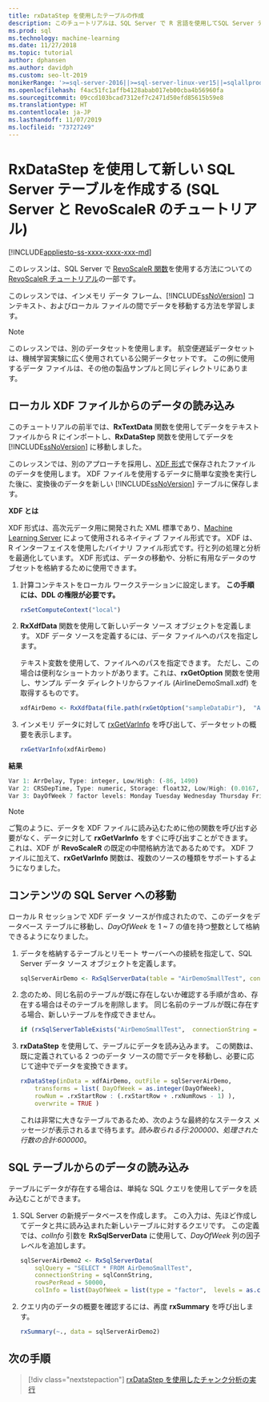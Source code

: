 ```yaml
---
title: rxDataStep を使用したテーブルの作成
description: このチュートリアルは、SQL Server で R 言語を使用してSQL Server テーブルを作成する方法について詳しく説明しています。
ms.prod: sql
ms.technology: machine-learning
ms.date: 11/27/2018
ms.topic: tutorial
author: dphansen
ms.author: davidph
ms.custom: seo-lt-2019
monikerRange: '>=sql-server-2016||>=sql-server-linux-ver15||=sqlallproducts-allversions'
ms.openlocfilehash: f4ac51fc1affb4128abab017eb00cba4b56960fa
ms.sourcegitcommit: 09ccd103bcad7312ef7c2471d50efd85615b59e8
ms.translationtype: HT
ms.contentlocale: ja-JP
ms.lasthandoff: 11/07/2019
ms.locfileid: "73727249"
---
```

# <a name="create-new-sql-server-table-using-rxdatastep-sql-server-and-revoscaler-tutorial"></a>RxDataStep を使用して新しい SQL Server テーブルを作成する (SQL Server と RevoScaleR のチュートリアル)
[!INCLUDE[appliesto-ss-xxxx-xxxx-xxx-md](../../includes/appliesto-ss-xxxx-xxxx-xxx-md.md)]

このレッスンは、SQL Server で [RevoScaleR 関数](https://docs.microsoft.com/machine-learning-server/r-reference/revoscaler/revoscaler)を使用する方法についての [RevoScaleR チュートリアル](deepdive-data-science-deep-dive-using-the-revoscaler-packages.md)の一部です。

このレッスンでは、インメモリ データ フレーム、[!INCLUDE[ssNoVersion](../../includes/ssnoversion-md.md)] コンテキスト、およびローカル ファイルの間でデータを移動する方法を学習します。

> [!NOTE]
> このレッスンでは、別のデータセットを使用します。 航空便遅延データセットは、機械学習実験に広く使用されている公開データセットです。 この例に使用するデータ ファイルは、その他の製品サンプルと同じディレクトリにあります。

## <a name="load-data-from-a-local-xdf-file"></a>ローカル XDF ファイルからのデータの読み込み

このチュートリアルの前半では、**RxTextData** 関数を使用してデータをテキスト ファイルから R にインポートし、**RxDataStep** 関数を使用してデータを [!INCLUDE[ssNoVersion](../../includes/ssnoversion-md.md)] に移動しました。

このレッスンでは、別のアプローチを採用し、[XDF 形式](https://en.wikipedia.org/wiki/Extensible_Data_Format)で保存されたファイルのデータを使用します。 XDF ファイルを使用するデータに簡単な変換を実行した後に、変換後のデータを新しい [!INCLUDE[ssNoVersion](../../includes/ssnoversion-md.md)] テーブルに保存します。

**XDF とは**

XDF 形式は、高次元データ用に開発された XML 標準であり、[Machine Learning Server](https://docs.microsoft.com/machine-learning-server/r/concept-what-is-xdf) によって使用されるネイティブ ファイル形式です。 XDF は、R インターフェイスを使用したバイナリ ファイル形式です。行と列の処理と分析を最適化しています。  XDF 形式は、データの移動や、分析に有用なデータのサブセットを格納するために使用できます。

1. 計算コンテキストをローカル ワークステーションに設定します。 **この手順には、DDL の権限が必要です。**

    ```R
    rxSetComputeContext("local")
    ```
  
2. **RxXdfData** 関数を使用して新しいデータ ソース オブジェクトを定義します。 XDF データ ソースを定義するには、データ ファイルへのパスを指定します。  

    テキスト変数を使用して、ファイルへのパスを指定できます。 ただし、この場合は便利なショートカットがあります。これは、**rxGetOption** 関数を使用し、サンプル データ ディレクトリからファイル (AirlineDemoSmall.xdf) を取得するものです。
  
    ```R
    xdfAirDemo <- RxXdfData(file.path(rxGetOption("sampleDataDir"),  "AirlineDemoSmall.xdf"))
    ```

3. インメモリ データに対して [rxGetVarInfo](https://docs.microsoft.com/machine-learning-server/r-reference/revoscaler/rxgetvarinfoxdf) を呼び出して、データセットの概要を表示します。
  
    ```R
    rxGetVarInfo(xdfAirDemo)
    ```

**結果**

```R
Var 1: ArrDelay, Type: integer, Low/High: (-86, 1490)
Var 2: CRSDepTime, Type: numeric, Storage: float32, Low/High: (0.0167, 23.9833)
Var 3: DayOfWeek 7 factor levels: Monday Tuesday Wednesday Thursday Friday Saturday Sunday
```

> [!NOTE]
> 
> ご覧のように、データを XDF ファイルに読み込むために他の関数を呼び出す必要がなく、データに対して **rxGetVarInfo** をすぐに呼び出すことができます。 これは、XDF が **RevoScaleR** の既定の中間格納方法であるためです。 XDF ファイルに加えて、**rxGetVarInfo** 関数は、複数のソースの種類をサポートするようになりました。

## <a name="move-contents-to-sql-server"></a>コンテンツの SQL Server への移動

ローカル R セッションで XDF データ ソースが作成されたので、このデータをデータベース テーブルに移動し、*DayOfWeek* を 1 ~ 7 の値を持つ整数として格納できるようになりました。

1. データを格納するテーブルとリモート サーバーへの接続を指定して、SQL Server データ ソース オブジェクトを定義します。
  
    ```R
    sqlServerAirDemo <- RxSqlServerData(table = "AirDemoSmallTest", connectionString = sqlConnString)
    ```
  
2. 念のため、同じ名前のテーブルが既に存在しないか確認する手順が含め、存在する場合はそのテーブルを削除します。 同じ名前のテーブルが既に存在する場合、新しいテーブルを作成できません。
  
    ```R
    if (rxSqlServerTableExists("AirDemoSmallTest",  connectionString = sqlConnString))  rxSqlServerDropTable("AirDemoSmallTest",  connectionString = sqlConnString)
    ```
  
3. **rxDataStep** を使用して、テーブルにデータを読み込みます。 この関数は、既に定義されている 2 つのデータ ソースの間でデータを移動し、必要に応じて途中でデータを変換できます。
  
    ```R
    rxDataStep(inData = xdfAirDemo, outFile = sqlServerAirDemo,
        transforms = list( DayOfWeek = as.integer(DayOfWeek),
        rowNum = .rxStartRow : (.rxStartRow + .rxNumRows - 1) ),
        overwrite = TRUE )
    ```
  
    これは非常に大きなテーブルであるため、次のような最終的なステータス メッセージが表示されるまで待ちます。*読み取られる行:200000、処理された行数の合計:600000*。
     
## <a name="load-data-from-a-sql-table"></a>SQL テーブルからのデータの読み込み

テーブルにデータが存在する場合は、単純な SQL クエリを使用してデータを読み込むことができます。 

1. SQL Server の新規データベースを作成します。 この入力は、先ほど作成してデータと共に読み込まれた新しいテーブルに対するクエリです。 この定義では、*colInfo* 引数を **RxSqlServerData** に使用して、*DayOfWeek* 列の因子レベルを追加します。
  
    ```R
    sqlServerAirDemo2 <- RxSqlServerData(
        sqlQuery = "SELECT * FROM AirDemoSmallTest",
        connectionString = sqlConnString,
        rowsPerRead = 50000,
        colInfo = list(DayOfWeek = list(type = "factor",  levels = as.character(1:7))))
    ```
  
2. クエリ内のデータの概要を確認するには、再度 **rxSummary** を呼び出します。
  
    ```R
    rxSummary(~., data = sqlServerAirDemo2)
    ```

## <a name="next-steps"></a>次の手順

> [!div class="nextstepaction"]
> [rxDataStep を使用したチャンク分析の実行](../../advanced-analytics/tutorials/deepdive-perform-chunking-analysis-using-rxdatastep.md)